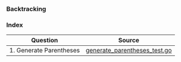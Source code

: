 ### Backtracking

### Index
| Question       | Source |
| -------- |   ------------- |
| 1. Generate Parentheses   | [generate_parentheses_test.go](./generate_parentheses_test.go)  |
